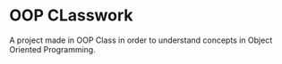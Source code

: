 # OOP CLasswork

A project made in OOP Class in order to understand concepts in Object Oriented Programming.

